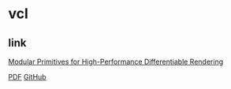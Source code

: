 # vcl

## link
[Modular Primitives for High-Performance Differentiable Rendering](https://arxiv.org/abs/2011.03277)

[PDF](https://arxiv.org/pdf/2011.03277.pdf)
[GitHub](https://github.com/NVlabs/nvdiffrast)
